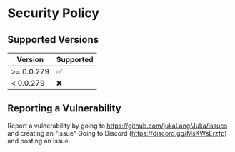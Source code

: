 # Security Policy

## Supported Versions

| Version    | Supported          |
| ---------- | ------------------ |
| >= 0.0.279 | :white_check_mark: |
| < 0.0.279  | :x:                |

## Reporting a Vulnerability

Report a vulnerability by going to https://github.com/jukaLang/Juka/issues and creating an "issue"
Going to Discord (https://discord.gg/MsKWsErzfp) and posting an issue.
